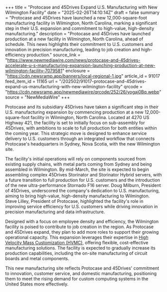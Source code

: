 +++
title = "Protocase and 45Drives Expand U.S. Manufacturing with New Wilmington Facility"
date = "2025-02-26T14:10:14Z"
draft = false
summary = "Protocase and 45Drives have launched a new 12,000-square-foot manufacturing facility in Wilmington, North Carolina, marking a significant step in their U.S. expansion and commitment to high-value, high-density manufacturing."
description = "Protocase and 45Drives have launched production at a new facility in Wilmington, North Carolina, ahead of schedule. This news highlights their commitment to U.S. customers and innovation in precision manufacturing, leading to job creation and high-efficiency production."
source_link = "https://www.newmediawire.com/news/protocase-and-45drives-accelerate-u-s-manufacturing-expansion-launching-production-at-new-wilmington-facility-7079581"
enclosure = "https://cdn.newsramp.app/banners/local-regional-1.jpg"
article_id = 91017
feed_item_id = 11165
url = "/202502/91017-protocase-and-45drives-expand-us-manufacturing-with-new-wilmington-facility"
qrcode = "https://cdn.newsramp.app/newmediawire/qrcode/252/26/yogaj0Bq.webp"
source = "NewMediaWire"
+++

<p>Protocase and its subsidiary 45Drives have taken a significant step in their U.S. manufacturing expansion by commencing production at a new 12,000-square-foot facility in Wilmington, North Carolina. Located at 4270 US Highway 421, the facility is set to initially focus on sub-assembly for 45Drives, with ambitions to scale to full production for both entities within the coming year. This strategic move is designed to enhance service delivery to U.S. customers through an integrated workflow that connects Protocase's headquarters in Sydney, Nova Scotia, with the new Wilmington site.</p><p>The facility's initial operations will rely on components sourced from existing supply chains, with metal parts coming from Sydney and being assembled in Wilmington. By mid-March, the site is expected to begin assembling complex 45Drives Storinator and Storinator Hybrid servers, with a future transition to full production for U.S. customers and the introduction of the new ultra-performance Stornado F16 server. Doug Milburn, President of 45Drives, underscored the company's dedication to U.S. manufacturing, aiming to bring high-value, high-density manufacturing to Wilmington. Steve Lilley, President of Protocase, highlighted the facility's role in improving service efficiency for U.S. customers while driving innovation in precision manufacturing and data infrastructure.</p><p>Designed with a focus on employee density and efficiency, the Wilmington facility is poised to contribute to job creation in the region. As Protocase and 45Drives expand, they plan to add more roles to support their growing operational capacity. This expansion leverages their expertise in <a href="https://www.protocase.com/" rel="nofollow" target="_blank">High Velocity Mass Customization (HVMC)</a>, offering flexible, cost-effective manufacturing solutions. The facility is expected to gradually increase its production capabilities, including the on-site manufacturing of circuit boards and metal components.</p><p>This new manufacturing site reflects Protocase and 45Drives' commitment to innovation, customer service, and domestic manufacturing, positioning them to meet the rising demand for custom computing systems in the United States more effectively.</p>